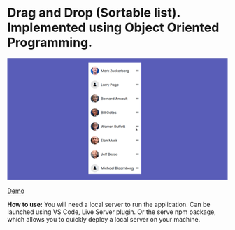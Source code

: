 # Drag and Drop (Sortable list). Implemented using Object Oriented Programming.

![image](review.gif)

[Demo](https://alekstar79.github.io/drag-and-drop)

**How to use:**
You will need a local server to run the application. Can be launched using VS Code, Live Server plugin.
Or the serve npm package, which allows you to quickly deploy a local server on your machine.
